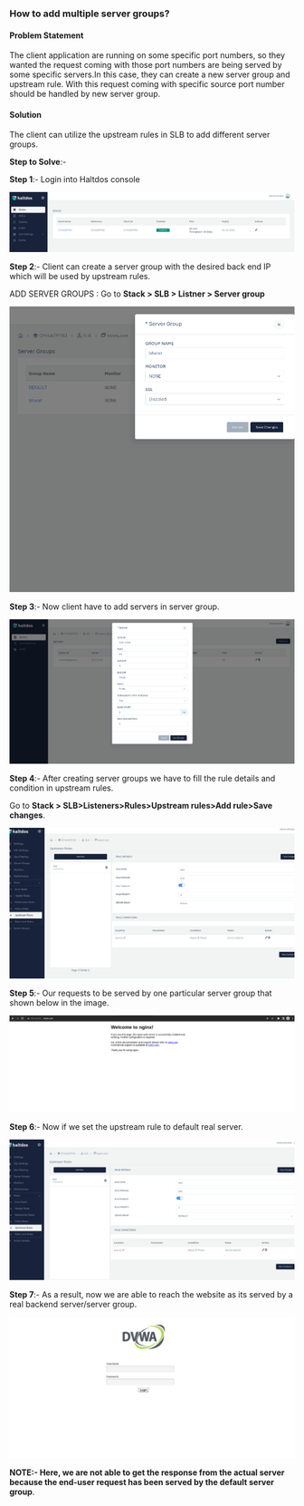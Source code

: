 ### **How to add multiple server groups**?

#### **Problem Statement**

The client application are running on some specific port numbers, so they wanted the request coming with those port numbers are being served by some specific servers.In this case, they can create a new server group and upstream rule. With this request coming with specific source port number should be handled by new server group.

#### **Solution**

The client can utilize the upstream rules in SLB to add different server groups.

**Step to Solve**:-

**Step 1**:- Login into Haltdos console

![](/img/adc/kb/adc9.1.png)

**Step 2**:- Client can create a server group with the desired back end IP which will be used by upstream rules.

ADD SERVER GROUPS : Go to **Stack > SLB > Listner > Server group**

![](/img/adc/kb/adc9.2.png)

**Step 3**:- Now client have to add servers in server group.

![](/img/adc/kb/adc9.3.png)

**Step 4**:- After creating server groups we have to fill the rule details and condition in upstream rules.

Go to **Stack > SLB>Listeners>Rules>Upstream rules>Add rule>Save changes**.

![](/img/adc/kb/adc9.4.png)

**Step 5**:- Our requests to be served by one particular server group that shown below in the image.

![](/img/adc/kb/adc9.5.png)

**Step 6**:- Now if we set the upstream rule to default real server.

![](/img/adc/kb/adc9.6.png)

**Step 7**:- As a result, now we are able to reach the website as its served by a real backend server/server group.

![](/img/adc/kb/adc9.7.png)

**NOTE:- Here, we are not able to get the response from the actual server because the end-user request has been served by the default server group**.